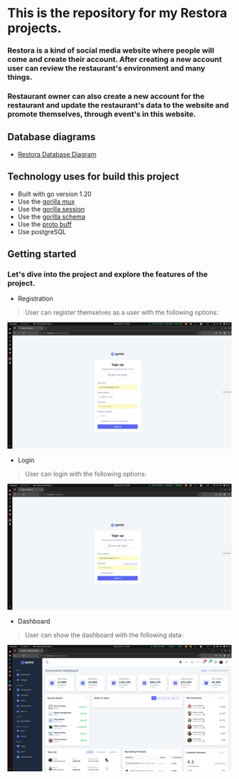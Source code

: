 # This is the repository for my Restora projects.

### Restora is a kind of social media website where people will come and create their account. After creating a new account user can review the restaurant's environment and many things.

### Restaurant owner can also create a new account for the restaurant and update the restaurant's data to the website and promote themselves, through event's in this website.

## Database diagrams

* [Restora Database Diagram](https://dbdiagram.io/d/61fa967e85022f4ee52aa6c7)

## Technology uses for build this project

* Built with go version 1.20
* Use the [gorilla mux](https://github.com/gorilla/mux)
* Use the [gorilla session](https://github.com/gorilla/sessions)
* Use the [gorilla schema](https://github.com/gorilla/schema)
* Use the [proto buff](https://github.com/protocolbuffers/protobuf)
* Use postgreSQL

## Getting started

### Let's dive into the project and explore the features of the project.

* Registration

> User can register themselves as a user with the following options:

![Registration](doc-images/registration.png)

* Login

> User can login with the following options:

![Login](doc-images/login.png)

* Dashboard
> User can show the dashboard with the following data:

![Dashboard](doc-images/dashboard.png)
